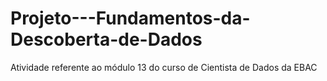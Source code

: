 # Projeto---Fundamentos-da-Descoberta-de-Dados
Atividade referente ao módulo 13 do curso de Cientista de Dados da EBAC
